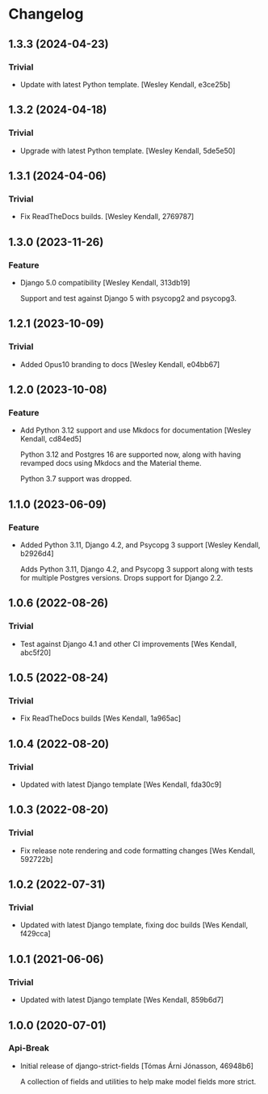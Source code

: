 # Changelog

## 1.3.3 (2024-04-23)

### Trivial

  - Update with latest Python template. [Wesley Kendall, e3ce25b]

## 1.3.2 (2024-04-18)

### Trivial

  - Upgrade with latest Python template. [Wesley Kendall, 5de5e50]

## 1.3.1 (2024-04-06)

### Trivial

  - Fix ReadTheDocs builds. [Wesley Kendall, 2769787]

## 1.3.0 (2023-11-26)

### Feature

  - Django 5.0 compatibility [Wesley Kendall, 313db19]

    Support and test against Django 5 with psycopg2 and psycopg3.

## 1.2.1 (2023-10-09)

### Trivial

  - Added Opus10 branding to docs [Wesley Kendall, e04bb67]

## 1.2.0 (2023-10-08)

### Feature

  - Add Python 3.12 support and use Mkdocs for documentation [Wesley Kendall, cd84ed5]

    Python 3.12 and Postgres 16 are supported now, along with having revamped docs using Mkdocs and the Material theme.

    Python 3.7 support was dropped.

## 1.1.0 (2023-06-09)

### Feature

  - Added Python 3.11, Django 4.2, and Psycopg 3 support [Wesley Kendall, b2926d4]

    Adds Python 3.11, Django 4.2, and Psycopg 3 support along with tests for multiple Postgres versions. Drops support for Django 2.2.

## 1.0.6 (2022-08-26)

### Trivial

  - Test against Django 4.1 and other CI improvements [Wes Kendall, abc5f20]

## 1.0.5 (2022-08-24)

### Trivial

  - Fix ReadTheDocs builds [Wes Kendall, 1a965ac]

## 1.0.4 (2022-08-20)

### Trivial

  - Updated with latest Django template [Wes Kendall, fda30c9]

## 1.0.3 (2022-08-20)

### Trivial

  - Fix release note rendering and code formatting changes [Wes Kendall, 592722b]

## 1.0.2 (2022-07-31)

### Trivial

  - Updated with latest Django template, fixing doc builds [Wes Kendall, f429cca]

## 1.0.1 (2021-06-06)

### Trivial

  - Updated with latest Django template [Wes Kendall, 859b6d7]

## 1.0.0 (2020-07-01)

### Api-Break

  - Initial release of django-strict-fields [Tómas Árni Jónasson, 46948b6]

    A collection of fields and utilities to help make model fields more strict.
